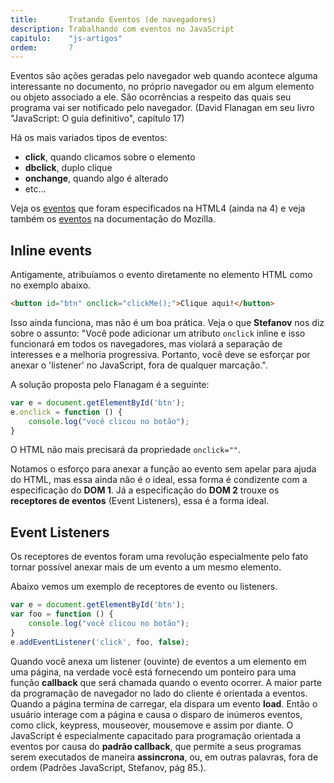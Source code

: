 ```yaml
---
title:       Tratando Eventos (de navegadores)
description: Trabalhando com eventos no JavaScript
capitulo:    "js-artigos"
ordem:       7
---
```


Eventos são ações geradas pelo navegador web quando acontece alguma interessante no documento, no próprio navegador ou em
algum elemento ou objeto associado a ele. São ocorrências a respeito das quais seu programa vai ser notificado pelo 
navegador. (David Flanagan em seu livro "JavaScript: O guia definitivo", capítulo 17)

Há os mais variados tipos de eventos:

- __click__, quando clicamos sobre o elemento
- __dbclick__, duplo clique
- __onchange__, quando algo é alterado
- etc...

Veja os [eventos](http://www.w3.org/TR/1998/REC-html40-19980424/interact/scripts.html#h-18.2.3 "link-externo")
que foram especificados na HTML4 (ainda na 4) e veja também os 
[eventos](https://developer.mozilla.org/en-US/docs/Web/API/Window#Event_handlers "link-externo") na documentação do Mozilla.



Inline events
---

Antigamente, atribuíamos o evento diretamente no elemento HTML como no exemplo abaixo.

```html
<button id="btn" onclick="clickMe();">Clique aqui!</button>
```

Isso ainda funciona, mas não é um boa prática. Veja o que __Stefanov__ nos diz sobre o assunto: "Você pode adicionar um
atributo `onclick` inline e isso funcionará em todos os navegadores, mas violará a separação de interesses e a melhoria 
progressiva. Portanto, você deve se esforçar por anexar o 'listener' no JavaScript, fora de qualquer marcação.".

A solução proposta pelo Flanagam é a seguinte:

```javascript
var e = document.getElementById('btn');
e.onclick = function () {
    console.log("você clicou no botão");
}
```

O HTML não mais precisará da propriedade `onclick=""`.

Notamos o esforço para anexar a função ao evento sem apelar para ajuda do HTML, mas essa ainda não é o ideal, essa forma
é condizente com a especificação do __DOM 1__. Já a especificação do __DOM 2__ trouxe os __receptores de eventos__ 
(Event Listeners), essa é a forma ideal.



Event Listeners
---

Os receptores de eventos foram uma revolução especialmente pelo fato tornar possível anexar mais de um evento a um mesmo
elemento.

Abaixo vemos um exemplo de receptores de evento ou listeners.

```javascript
var e = document.getElementById('btn');
var foo = function () {
    console.log("você clicou no botão");
}
e.addEventListener('click', foo, false);
```

Quando você anexa um listener (ouvinte) de eventos a um elemento em uma página, na verdade você está fornecendo um
ponteiro para uma função __callback__ que será chamada quando o evento ocorrer. A maior parte da programação de navegador
no lado do cliente é orientada a eventos. Quando a página termina de carregar, ela dispara um evento __load__. Então o
usuário interage com a página e causa o disparo de inúmeros eventos, como click, keypress, mouseover, mousemove e assim
por diante. O JavaScript é especialmente capacitado para programação orientada a eventos por causa do __padrão callback__,
que permite a seus programas serem executados de maneira __assincrona__, ou, em outras palavras, fora de ordem 
(Padrões JavaScript, Stefanov, pág 85.).